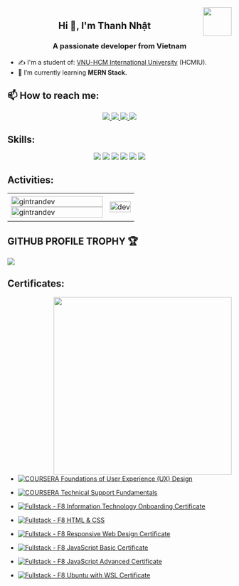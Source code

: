 <!--
**gintrandev/gintrandev** is a ✨ _special_ ✨ repository because its `README.md` (this file) appears on your GitHub profile.

Here are some ideas to get you started:

- 🔭 I’m currently working on ...
- 🌱 I’m currently learning ...
- 👯 I’m looking to collaborate on ...
- 🤔 I’m looking for help with ...
- 💬 Ask me about ...
- 📫 How to reach me: ...
- 😄 Pronouns: ...
- ⚡ Fun fact: ...
-->

<!-- <img align="left" width="400" src="https://github.githubassets.com/images/modules/profile/profile-first-repo.svg" /> -->
<img align="right" width="64" src="https://github.com/gintrandev.png" />
<!-- <img align="right" width="64" src="https://img.icons8.com/color/48/vietnam-circular.png" /> -->

<h2 align="center">Hi 👋, I'm Thanh Nhật</h2>
<p align="center">
  <h3 align="center">A passionate developer from Vietnam</h3>
</p>

- ✍ I'm a student of: [VNU-HCM International University](https://hcmiu.edu.vn) (HCMIU).
- 🌱 I’m currently learning **MERN Stack.**

## 📫 How to reach me:

<p align="center">
  <a href="https://www.linkedin.com/in/thanh-nh%E1%BA%ADt-tr%E1%BA%A7n-010167266/" target="_blank">
    <img src="https://img.icons8.com/fluent/48/000000/linkedin.png"/>
  </a>
  <a href="https://www.facebook.com/ginthanhnhat/" alt="Facebook">
    <img src="https://img.icons8.com/fluent/48/000000/facebook-new.png" target="_blank" />
  </a> 
  <a href="https://github.com/gintrandev" alt="Github">
    <img src="https://img.icons8.com/fluent/48/000000/github.png"/>
  </a> 
  <a href="mailto:gin.ttn09@gmail.com" alt="Email">
    <img src="https://img.icons8.com/fluent/48/000000/mailing.png"/>
  </a>
</p>

## Skills:
<p align="center">
  <img src="https://img.icons8.com/color/48/000000/microsoft-sql-server.png"/>
  <img src="https://img.icons8.com/color/48/000000/mysql-logo.png"/>
  <img src="https://img.icons8.com/color/48/000000/mongodb.png"/>
  <img src="https://img.icons8.com/color/48/000000/git.png"/>
  <img src="https://img.icons8.com/color/48/000000/github-2.png"/>
  <img src="https://img.icons8.com/color/48/000000/visual-studio-code-2019.png"/>
</p>

## Activities:

<table style="width:100%;">
  <tr>
    <td>
      <img src="https://github-readme-stats.vercel.app/api/top-langs/?username=gintrandev&bg_color=FFFFFF00&text_color=179fa3&layout=compact&hide=CSS&langs_count=10&custom_title=Top%20ngôn%20ngữ%20được%20dùng" alt="gintrandev" width="100%"/>
      <img src="https://github-readme-stats.vercel.app/api?username=gintrandev&bg_color=FFFFFF00&text_color=179fa3&show_icons=true&count_private=true&include_all_commits=true&custom_title=Hoạt%20động%20trên%20Github" alt="gintrandev" width="100%"/>
    </td>
    <td>
      <p align="center"> 
        <img src="https://cdn.dribbble.com/users/1059583/screenshots/4171367/coding-freak.gif" alt="dev" width="100%"/>
      </p>
    </td>
  </tr>
</table>

## GITHUB PROFILE TROPHY 🏆
<p>
  <img src="https://github-profile-trophy.vercel.app/?username=gintrandev&margin-w=25&margin-h=25&column=7&theme=darkhub" />    
</p>

## Certificates:

<img align="right" width="400" src="https://github.githubassets.com/images/modules/profile/profile-joined-github.svg">


- [![COURSERA](https://img.shields.io/badge/-COURSERA-blue) Foundations of User Experience (UX) Design](https://www.coursera.org/account/accomplishments/certificate/TQ6RA44CLLZ2)
- [![COURSERA](https://img.shields.io/badge/-COURSERA-blue) Technical Support Fundamentals](https://www.coursera.org/account/accomplishments/certificate/SWPC2X839NPU)

- [![Fullstack - F8](https://img.shields.io/badge/-Fullstack-orange) Information Technology Onboarding Certificate](./certificates/Trần%20Thanh%20Nhật%20Information%20Technology%20Onboarding%20Certificate.png)
- [![Fullstack - F8](https://img.shields.io/badge/-Fullstack-orange) HTML & CSS](./certificates/Trần%20Thanh%20Nhật%20HTML%20&%20CSS%20Certificate.png)
- [![Fullstack - F8](https://img.shields.io/badge/-Fullstack-orange) Responsive Web Design Certificate](./certificates/Trần%20Thanh%20Nhật%20Responsive%20Web%20Design%20Certificate.png)
- [![Fullstack - F8](https://img.shields.io/badge/-Fullstack-orange) JavaScript Basic Certificate](./certificates/Trần%20Thanh%20Nhật%20JavaScript%20Basic%20Certificate.png)
- [![Fullstack - F8](https://img.shields.io/badge/-Fullstack-orange) JavaScript Advanced Certificate](./certificates/Trần%20Thanh%20Nhật%20JavaScript%20Advanced%20Certificate.png)
- [![Fullstack - F8](https://img.shields.io/badge/-Fullstack-orange) Ubuntu with WSL Certificate](./certificates/Trần%20Thanh%20Nhật%20Ubuntu%20with%20WSL%20Certificate.png)



